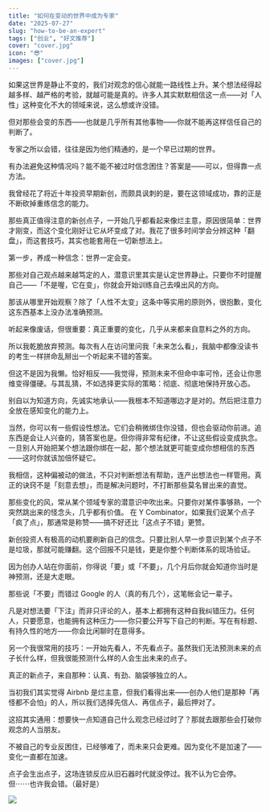 ```yaml
---
title: "如何在变动的世界中成为专家"
date: "2025-07-27"
slug: "how-to-be-an-expert"
tags: ["创业", "好文推荐"]
cover: "cover.jpg"
icon: "😎"
images: ["cover.jpg"]
---
```

如果这世界是静止不变的，我们对观念的信心就能一路线性上升。某个想法经得起越多样、越严格的考验，就越可能是真的。许多人其实默默相信这一点——对「人性」这种变化不大的领域来说，这么想或许没错。



但对那些会变的东西——也就是几乎所有其他事物——你就不能再这样信任自己的判断了。



专家之所以会错，往往是因为他们精通的，是一个早已过期的世界。



有办法避免这种情况吗？能不能不被过时信念困住？答案是——可以，但得靠一点方法。



我曾经花了将近十年投资早期新创，而颇具讽刺的是，要在这领域成功，靠的正是不断砍掉重练信念的能力。



那些真正值得注意的新创点子，一开始几乎都看起来像烂主意，原因很简单：世界才刚变，而这个变化刚好让它从坏变成了对。我花了很多时间学会分辨这种「翻盘」，而这套技巧，其实也能套用在一切新想法上。



第一步，养成一种信念：世界一定会变。



那些对自己观点越来越笃定的人，潜意识里其实是认定世界静止。只要你不时提醒自己——「不是喔，它在变」，你就会开始训练自己去嗅出风的方向。



那该从哪里开始观察？除了「人性不太变」这条中等实用的原则外，很抱歉，变化这东西基本上没办法准确预测。



听起来像废话，但很重要：真正重要的变化，几乎从来都来自意料之外的方向。



所以我乾脆放弃预测。每次有人在访问里问我「未来怎么看」，我脑中都像没读书的考生一样拼命乱掰出一个听起来不错的答案。



但这不是因为我懒。恰好相反——我觉得，预测未来不但命中率可怜，还会让你思维变得僵硬。与其乱猜，不如选择更实际的策略：彻底、彻底地保持开放心态。



别自以为知道方向，先诚实地承认——我根本不知道哪边才是对的。然后把注意力全放在感知变化的能力上。



当然，你可以有一些假设性想法。它们会稍微绑住你没错，但也会驱动你前进。追东西是会让人兴奋的，猜答案也是。但你得非常有纪律，不让这些假设变成执念。
一旦别人开始把某个想法跟你绑在一起，那个想法就更可能变成你想相信的东西——这时你就该加倍怀疑它。



我相信，这种偏被动的做法，不只对判断想法有帮助，连产出想法也一样管用。真正的诀窍不是「刻意去想」，而是解决问题时，不打断那些莫名冒出来的直觉。



那些变化的风，常从某个领域专家的潜意识中吹出来。只要你对某件事够熟，一个突然跳出来的怪念头，几乎都有价值。
在 Y Combinator，如果我们说某个点子「疯了点」，那通常是称赞——搞不好还比「这点子不错」更赞。



新创投资人有极高的动机要刷新自己的信念。只要比别人早一步意识到某个点子不是垃圾，那就可能赚翻。这个回报不只是钱，更是你整个判断体系的现场验证。



因为创办人站在你面前，你得说「要」或「不要」，几个月后你就会知道你当时是神预测，还是大走眼。



那些说「不要」而错过 Google 的人（真的有几个），这笔帐会记一辈子。



凡是对想法要「下注」而非只评论的人，基本上都拥有这种自我纠错压力。任何人，只要愿意，也能拥有这种压力——你只要公开写下自己的判断。写在有标题、有持久性的地方——你会比闲聊时在意得多。



另一个我很常用的技巧：一开始先看人，不先看点子。虽然我们无法预测未来的点子长什么样，但我很能预测什么样的人会生出未来的点子。



真正的新点子，来自那种：认真、有劲、脑袋够独立的人。



当初我们其实觉得 Airbnb 是烂主意，但我们看得出来——创办人他们是那种「再怪都不会怕」的人，所以我们选择先信人、再信点子，最后押对了。



这招其实通用：想要快一点知道自己什么观念已经过时了？那就去跟那些会打破你观念的人当朋友。



不被自己的专业反困住，已经够难了，而未来只会更难。因为变化不是加速了——变化一直都在加速。



点子会生出点子，这场连锁反应从旧石器时代就没停过。我不认为它会停。
但⋯⋯也许我会错。（最好是）




![](https://prod-files-secure.s3.us-west-2.amazonaws.com/112d0858-5090-4d34-a606-b75eb8d65fd2/46476355-9cf3-4e99-9b7a-3531bc426380/1000202064.png?X-Amz-Algorithm=AWS4-HMAC-SHA256&X-Amz-Content-Sha256=UNSIGNED-PAYLOAD&X-Amz-Credential=ASIAZI2LB4664TENT4PZ%2F20250905%2Fus-west-2%2Fs3%2Faws4_request&X-Amz-Date=20250905T081737Z&X-Amz-Expires=3600&X-Amz-Security-Token=IQoJb3JpZ2luX2VjEAgaCXVzLXdlc3QtMiJIMEYCIQCLOuhsqVVfTJzYRJyI4rFjVDCH8oa7jHlZJNoYh%2FfK5AIhAKjtMP4nZxzo609kIAuwOHYaiFpo%2FS9Bv%2FeayF6OMGoAKv8DCHEQABoMNjM3NDIzMTgzODA1IgyyeMPI9knrMHf03%2B0q3ANqAyXYg2D05ESr369cXAp75FbZPBXySYiTUW%2FViRIwPAsuAFYV6AeV2L5eMN0776BXPjL5TGDJOoVG8Sr5y4VeL2JKaeReRdZIn6piiUJtZHWJYf2ni3RViFpxBi7m27Gw0hXU6H6VsrbeGOZviJd6gOIR%2B6KQ2BWBQRJefkVc3xQF2k3DEx%2BD4CjH4V7wVbbxGFidpMVker2jx3Kzv3C311Xvk74ZQBOWWAzbsILgeiiqCwbZX4Fz4OwTIK%2BepDF9AUbcMVvcdi5ILRal4tNc4KgfaADKTKsLNA0Zc1f9RWkcIb8HG6mSS3CBmhGH7dBpkfl8dZqIMZ2uscDei3BHAMDqTOkFzP9RgWJs7jKsBZZb44rGle12GBDcgEEk5TvkcQxndIIayyl7y32OOLwqh1hdrnqPUOBa2vKd1MVc5JPax7MbMAhCt7CGZO8eY%2FcwsDIIs%2B3Jro3v4Ns9QV2O7K9uyOO93j%2BaH2YwmpSWOA6C18fPYAzIL2cZ6tg0d3bxI%2FROZgbn8XdASYMeZI7FDJMP9CNyW2YA0UQZ%2FEuJlHmCvKFrIK11bk96i%2FFbAIIztVFHFjQZK7w5oDlB79qh64LvJQgPdEoAuteI5nI9kQD4bYNELOQkcEGTUDCYrurFBjqkAY%2B%2B44kfeRw63pQaYK1kvLXv7lkmrewqGcwlYpZirjp4fiVBYx2Moy2jXLUT8Qa6yXLkRy9m28lXzNbvrBisAPZ7nYXI93a7o7IBgBvXImoN362eY1sFgYpswCXS4ueadQFIibWO9SKTRv%2Bqjc4wVNK4n%2FH7CM8xuyEbshxkLyNap%2FAC9SPC6DgjGBqzBOaeLGIIautllPipou7JCTTwcHNegWQW&X-Amz-Signature=e48bb1cb2134ee47095232df14dc26d2bcef1822701165741951e81db76637a6&X-Amz-SignedHeaders=host&x-amz-checksum-mode=ENABLED&x-id=GetObject)

